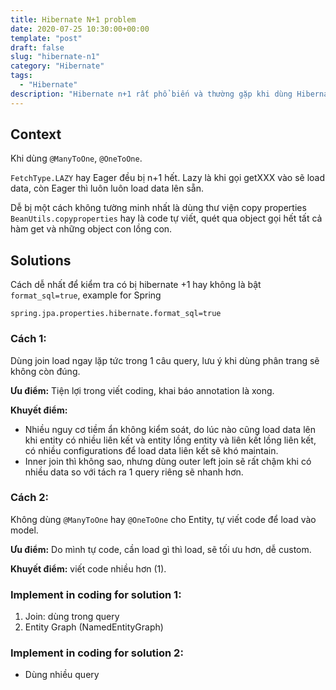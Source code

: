 ```yaml
---
title: Hibernate N+1 problem
date: 2020-07-25 10:30:00+00:00
template: "post"
draft: false
slug: "hibernate-n1"
category: "Hibernate"
tags:
  - "Hibernate"
description: "Hibernate n+1 rất phổ biến và thường gặp khi dùng Hibernate. Khi dùng cần phải lưu ý để performance tốt hơn. "
---
```

## **Context**

Khi dùng `@ManyToOne`, `@OneToOne`. 

`FetchType.LAZY` hay Eager đều bị n+1 hết. Lazy là khi gọi getXXX vào sẽ load data, còn Eager thì luôn luôn load data lên sẵn.

Dễ bị một cách không tường minh nhất là dùng thư viện copy properties `BeanUtils.copyproperties` hay là code tự viết, quét qua object gọi hết tất cả hàm get và những object con lồng con.

## **Solutions**
Cách dễ nhất để kiểm tra có bị hibernate +1 hay không là bật `format_sql=true`, example for Spring 

```
spring.jpa.properties.hibernate.format_sql=true
```  
### **Cách 1:**
Dùng join load ngay lặp tức trong 1 câu query, lưu ý khi dùng phân trang sẽ không còn đúng.

**Ưu điểm:** Tiện lợi trong viết coding, khai báo annotation là xong.

**Khuyết điểm:** 
  - Nhiều nguy cơ tiềm ẩn không kiểm soát, do lúc nào cũng load data lên khi entity có nhiều liên kết và entity lồng entity và liên kết lồng liên kết, có nhiều configurations để load data liên kết sẽ khó maintain. 
  - Inner join thì không sao, nhưng dùng outer left join sẽ rất chậm khi có nhiều data so với tách ra 1 query riêng sẽ nhanh hơn.

### **Cách 2:** 
Không dùng `@ManyToOne` hay `@OneToOne` cho Entity, tự viết code để load vào model.

**Ưu điểm:** Do mình tự code, cần load gì thì load, sẽ tối ưu hơn, dễ custom.

**Khuyết điểm:** viết code nhiều hơn (1).

### Implement in coding for solution 1:

1. Join: dùng trong query
2. Entity Graph (NamedEntityGraph)

### Implement in coding for solution 2:
- Dùng nhiều query 



